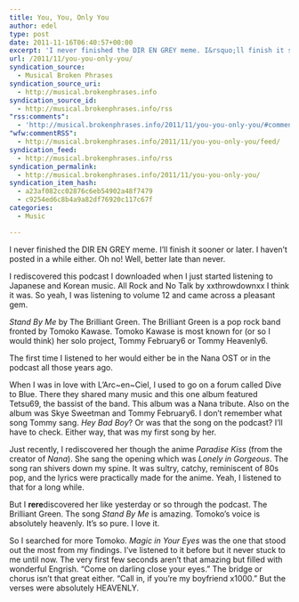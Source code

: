 ```yaml
---
title: You, You, Only You
author: edel
type: post
date: 2011-11-16T06:40:57+00:00
excerpt: 'I never finished the DIR EN GREY meme. I&rsquo;ll finish it sooner or later. I haven&rsquo;t posted in a while either. Oh no! Well, better late than never. I rediscovered this podcast I downloaded when I just started listening to &hellip; <a href="http://musicalphrases.wordpress.com/2011/11/16/you-you-only-you/">Continue reading <span>&rarr;</span></a><img alt="" border="0" src="http://stats.wordpress.com/b.gif?host=musicalphrases.wordpress.com&amp;blog=29458397&amp;post=5&amp;subd=musicalphrases&amp;ref=&amp;feed=1" width="1" height="1"/>'
url: /2011/11/you-you-only-you/
syndication_source:
  - Musical Broken Phrases
syndication_source_uri:
  - http://musical.brokenphrases.info
syndication_source_id:
  - http://musical.brokenphrases.info/rss
"rss:comments":
  - 'http://musical.brokenphrases.info/2011/11/you-you-only-you/#comments'
"wfw:commentRSS":
  - http://musical.brokenphrases.info/2011/11/you-you-only-you/feed/
syndication_feed:
  - http://musical.brokenphrases.info/rss
syndication_permalink:
  - http://musical.brokenphrases.info/2011/11/you-you-only-you/
syndication_item_hash:
  - a23af082cc02876c6eb54902a48f7479
  - c9254ed6c8b4a9a82df76920c117c67f
categories:
  - Music

---
```

I never finished the DIR EN GREY meme. I’ll finish it sooner or later. I haven’t posted in a while either. Oh no! Well, better late than never.

I rediscovered this podcast I downloaded when I just started listening to Japanese and Korean music. All Rock and No Talk by xxthrowdownxx I think it was. So yeah, I was listening to volume 12 and came across a pleasant gem.

_Stand By Me_ by The Brilliant Green. The Brilliant Green is a pop rock band fronted by Tomoko Kawase. Tomoko Kawase is most known for (or so I would think) her solo project, Tommy February6 or Tommy Heavenly6.

The first time I listened to her would either be in the Nana OST or in the podcast all those years ago.

When I was in love with L’Arc~en~Ciel, I used to go on a forum called Dive to Blue. There they shared many music and this one album featured Tetsu69, the bassist of the band. This album was a Nana tribute. Also on the album was Skye Sweetman and Tommy February6. I don’t remember what song Tommy sang. _Hey Bad Boy_? Or was that the song on the podcast? I’ll have to check. Either way, that was my first song by her.

Just recently, I rediscovered her though the anime _Paradise Kiss_ (from the creator of _Nana_). She sang the opening which was _Lonely in Gorgeous_. The song ran shivers down my spine. It was sultry, catchy, reminiscent of 80s pop, and the lyrics were practically made for the anime. Yeah, I listened to that for a long while.

But I **rere**discovered her like yesterday or so through the podcast. The Brilliant Green. The song _Stand By Me_ is amazing. Tomoko’s voice is absolutely heavenly. It’s so pure. I love it.

So I searched for more Tomoko. _Magic in Your Eyes_ was the one that stood out the most from my findings. I’ve listened to it before but it never stuck to me until now. The very first few seconds aren’t that amazing but filled with wonderful Engrish. “Come on darling close your eyes.” The bridge or chorus isn’t that great either. “Call in, if you’re my boyfriend x1000.” But the verses were absolutely HEAVENLY.

<ol class="footnote">
</ol>